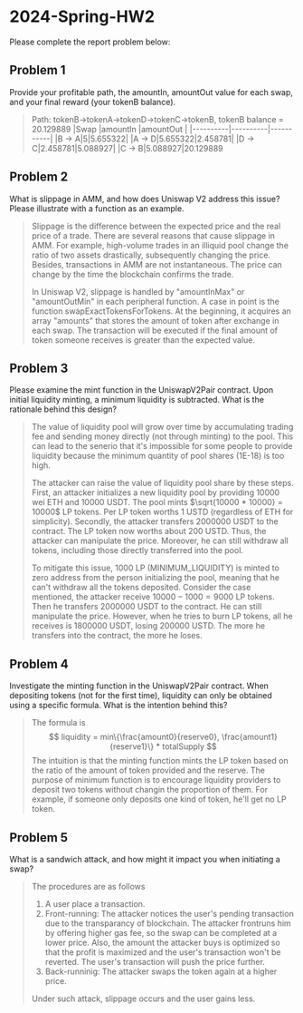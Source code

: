 # 2024-Spring-HW2

Please complete the report problem below:

## Problem 1
Provide your profitable path, the amountIn, amountOut value for each swap, and your final reward (your tokenB balance).


> Path: tokenB->tokenA->tokenD->tokenC->tokenB, tokenB balance = 20.129889
> |Swap    |amountIn |amountOut |
> |----------|----------|-----------|
> |B -> A|5|5.655322|
> |A -> D|5.655322|2.458781|
> |D -> C|2.458781|5.088927|
> |C -> B|5.088927|20.129889
> 
## Problem 2
What is slippage in AMM, and how does Uniswap V2 address this issue? Please illustrate with a function as an example.

>Slippage is the difference between the expected price and the real price of a trade. There are several reasons that cause slippage in AMM. For example, high-volume trades in an illiquid pool change the ratio of two assets drastically, subsequently changing the price. Besides, transactions in AMM are not instantaneous. The price can change by the time the blockchain confirms the trade. 
> 
> In Uniswap V2, slippage is handled by "amountInMax" or "amountOutMin" in each peripheral function. A case in point is the function swapExactTokensForTokens. At the beginning, it acquires an array "amounts" that stores the amount of token after exchange in each swap. The transaction will be executed if the final amount of token someone receives is greater than the expected value. 
>

## Problem 3
Please examine the mint function in the UniswapV2Pair contract. Upon initial liquidity minting, a minimum liquidity is subtracted. What is the rationale behind this design?

> The value of liquidity pool will grow over time by accumulating trading fee and sending money directly (not through minting) to the pool. This can lead to the senerio that it's impossible for some people to provide liquidity because the minimum quantity of pool shares (1E-18) is too high. 
>
> The attacker can raise the value of liquidity pool share by these steps. First, an attacker initializes a new liquidity pool by providing 10000 wei ETH and 10000 USDT. The pool mints $\sqrt{10000 * 10000} = 10000$ LP tokens. Per LP token worths 1 USTD (regardless of ETH for simplicity). Secondly, the attacker transfers 2000000 USDT to the contract. The LP token now worths about 200 USTD. Thus, the attacker can manipulate the price. Moreover, he can still withdraw all tokens, including those directly transferred into the pool.
>
> To mitigate this issue, 1000 LP (MINIMUM_LIQUIDITY) is minted to zero address from the person initializing the pool, meaning that he can't withdraw all the tokens deposited. Consider the case mentioned, the attacker receive $10000 - 1000 = 9000$ LP tokens. Then he transfers 2000000 USDT to the contract. He can still manipulate the price. However, when he tries to burn LP tokens, all he receives is 1800000 USDT, losing 200000 USTD. The more he transfers into the contract, the more he loses. 

## Problem 4
Investigate the minting function in the UniswapV2Pair contract. When depositing tokens (not for the first time), liquidity can only be obtained using a specific formula. What is the intention behind this?

> The formula is 
> $$
liquidity = min\{\frac{amount0}{reserve0}, \frac{amount1}{reserve1}\} * totalSupply
> $$
> The intuition is that the minting function mints the LP token based on the ratio of the amount of token provided and the reserve. The purpose of minimum function is to encourage liquidity providers to deposit two tokens without changin the proportion of them. For example, if someone only deposits one kind of token, he'll get no LP token.


## Problem 5
What is a sandwich attack, and how might it impact you when initiating a swap?

> The procedures are as follows
> 
> 1. A user place a transaction. 
> 2. Front-running: The attacker notices the user's pending transaction due to the transparancy of blockchain. The attacker frontruns him by offering higher gas fee, so the swap can be completed at a lower price. Also, the amount the attacker buys is optimized so that the profit is maximized and the user's transaction won't be reverted. The user's transaction will push the price further.
> 3. Back-runninig: The attacker swaps the token again at a higher price. 
>
> Under such attack, slippage occurs and the user gains less. 
